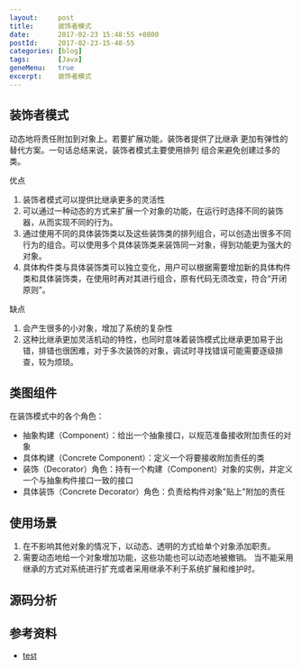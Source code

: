 ```yaml
---
layout:     post
title:      装饰者模式
date:       2017-02-23 15:48:55 +0800
postId:     2017-02-23-15-48-55
categories: [blog]
tags:       [Java]
geneMenu:   true
excerpt:    装饰者模式
---
```


## 装饰者模式

动态地将责任附加到对象上。若要扩展功能，装饰者提供了比继承
更加有弹性的替代方案。一句话总结来说，装饰者模式主要使用排列
组合来避免创建过多的类。

优点
1) 装饰者模式可以提供比继承更多的灵活性
2) 可以通过一种动态的方式来扩展一个对象的功能，在运行时选择不同的装饰器，从而实现不同的行为。
3) 通过使用不同的具体装饰类以及这些装饰类的排列组合，可以创造出很多不同行为的组合。可以使用多个具体装饰类来装饰同一对象，得到功能更为强大的对象。
4) 具体构件类与具体装饰类可以独立变化，用户可以根据需要增加新的具体构件类和具体装饰类，在使用时再对其进行组合，原有代码无须改变，符合“开闭原则”。

缺点
1) 会产生很多的小对象，增加了系统的复杂性
2) 这种比继承更加灵活机动的特性，也同时意味着装饰模式比继承更加易于出错，排错也很困难，对于多次装饰的对象，调试时寻找错误可能需要逐级排查，较为烦琐。

## 类图组件

在装饰模式中的各个角色：  
* 抽象构建（Component）：给出一个抽象接口，以规范准备接收附加责任的对象
* 具体构建（Concrete Component）：定义一个将要接收附加责任的类
* 装饰（Decorator）角色：持有一个构建（Component）对象的实例，并定义一个与抽象构件接口一致的接口
* 具体装饰（Concrete Decorator）角色：负责给构件对象"贴上"附加的责任


## 使用场景

1) 在不影响其他对象的情况下，以动态、透明的方式给单个对象添加职责。
2) 需要动态地给一个对象增加功能，这些功能也可以动态地被撤销。  当不能采用继承的方式对系统进行扩充或者采用继承不利于系统扩展和维护时。

## 源码分析

## 参考资料

* [test](test.html)
